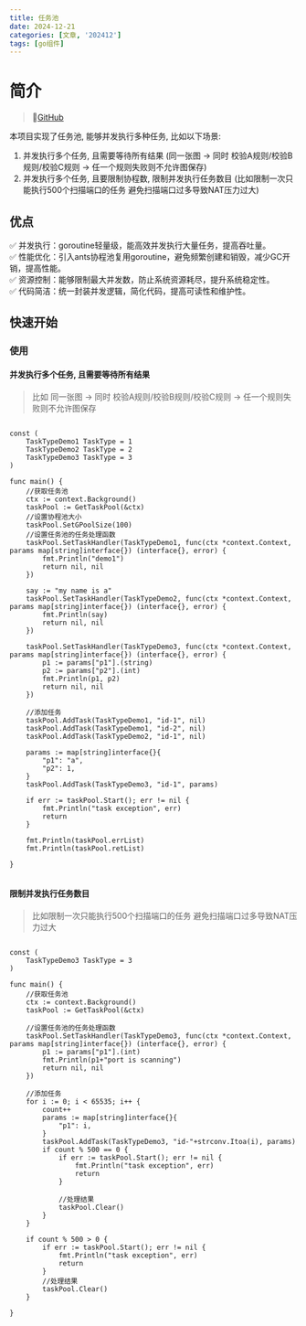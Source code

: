 ```yaml
---
title: 任务池
date: 2024-12-21
categories: [文章, '202412']
tags: [go组件]
---
```


# 简介

> 🔗[GitHub](https://github.com/graymonster0927/component/tree/main/taskpool)

本项目实现了任务池, 能够并发执行多种任务, 比如以下场景:  
1. 并发执行多个任务, 且需要等待所有结果 (同一张图 -> 同时 校验A规则/校验B规则/校验C规则 -> 任一个规则失败则不允许图保存)
2. 并发执行多个任务, 且要限制协程数, 限制并发执行任务数目 (比如限制一次只能执行500个扫描端口的任务 避免扫描端口过多导致NAT压力过大)

## 优点

✅ 并发执行：goroutine轻量级，能高效并发执行大量任务，提高吞吐量。  
✅ 性能优化：引入ants协程池复用goroutine，避免频繁创建和销毁，减少GC开销，提高性能。  
✅ 资源控制：能够限制最大并发数，防止系统资源耗尽，提升系统稳定性。  
✅ 代码简洁：统一封装并发逻辑，简化代码，提高可读性和维护性。

## 快速开始

### 使用

#### 并发执行多个任务, 且需要等待所有结果

> 比如 同一张图 -> 同时 校验A规则/校验B规则/校验C规则 -> 任一个规则失败则不允许图保存   
   
```

const (
	TaskTypeDemo1 TaskType = 1
	TaskTypeDemo2 TaskType = 2
	TaskTypeDemo3 TaskType = 3
)

func main() {
	//获取任务池
	ctx := context.Background()
	taskPool := GetTaskPool(&ctx)
	//设置协程池大小
    taskPool.SetGPoolSize(100)
	//设置任务池的任务处理函数
	taskPool.SetTaskHandler(TaskTypeDemo1, func(ctx *context.Context, params map[string]interface{}) (interface{}, error) {
		fmt.Println("demo1")
		return nil, nil
	})

	say := "my name is a"
	taskPool.SetTaskHandler(TaskTypeDemo2, func(ctx *context.Context, params map[string]interface{}) (interface{}, error) {
		fmt.Println(say)
		return nil, nil
	})

	taskPool.SetTaskHandler(TaskTypeDemo3, func(ctx *context.Context, params map[string]interface{}) (interface{}, error) {
		p1 := params["p1"].(string)
		p2 := params["p2"].(int)
		fmt.Println(p1, p2)
		return nil, nil
	})

	//添加任务
	taskPool.AddTask(TaskTypeDemo1, "id-1", nil)
	taskPool.AddTask(TaskTypeDemo1, "id-2", nil)
	taskPool.AddTask(TaskTypeDemo2, "id-1", nil)

	params := map[string]interface{}{
		"p1": "a",
		"p2": 1,
	}
	taskPool.AddTask(TaskTypeDemo3, "id-1", params)

	if err := taskPool.Start(); err != nil {
		fmt.Println("task exception", err)
		return
	}

	fmt.Println(taskPool.errList)
	fmt.Println(taskPool.retList)

}


```

#### 限制并发执行任务数目

> 比如限制一次只能执行500个扫描端口的任务 避免扫描端口过多导致NAT压力过大   
   
```

const (
	TaskTypeDemo3 TaskType = 3
)

func main() {
	//获取任务池
	ctx := context.Background()
	taskPool := GetTaskPool(&ctx)

	//设置任务池的任务处理函数
	taskPool.SetTaskHandler(TaskTypeDemo3, func(ctx *context.Context, params map[string]interface{}) (interface{}, error) {
		p1 := params["p1"].(int)
		fmt.Println(p1+"port is scanning")
		return nil, nil
	})

	//添加任务
    for i := 0; i < 65535; i++ {
        count++
        params := map[string]interface{}{
		    "p1": i,
	    }
        taskPool.AddTask(TaskTypeDemo3, "id-"+strconv.Itoa(i), params)
        if count % 500 == 0 {
            if err := taskPool.Start(); err != nil {
                fmt.Println("task exception", err)
                return
            }
            
            //处理结果
            taskPool.Clear()
        }
    }
    
    if count % 500 > 0 {
        if err := taskPool.Start(); err != nil {
            fmt.Println("task exception", err)
            return
        }
        //处理结果
        taskPool.Clear()
    }

}

```
